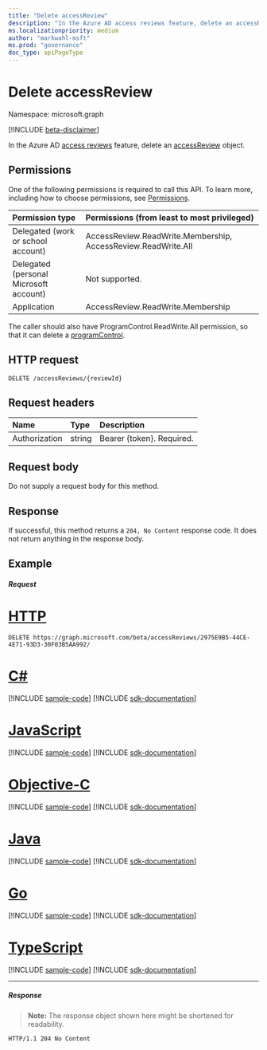 ```yaml
---
title: "Delete accessReview"
description: "In the Azure AD access reviews feature, delete an accessReview object."
ms.localizationpriority: medium
author: "markwahl-msft"
ms.prod: "governance"
doc_type: apiPageType
---
```


# Delete accessReview

Namespace: microsoft.graph

[!INCLUDE [beta-disclaimer](../../includes/beta-disclaimer.md)]

In the Azure AD [access reviews](../resources/accessreviews-root.md) feature, delete an [accessReview](../resources/accessreview.md) object.
## Permissions
One of the following permissions is required to call this API. To learn more, including how to choose permissions, see [Permissions](/graph/permissions-reference).

|Permission type                        | Permissions (from least to most privileged)              |
|:--------------------------------------|:---------------------------------------------------------|
|Delegated (work or school account)     | AccessReview.ReadWrite.Membership, AccessReview.ReadWrite.All |
|Delegated (personal Microsoft account) | Not supported. |
|Application                            | AccessReview.ReadWrite.Membership |

The caller should also have ProgramControl.ReadWrite.All permission, so that it can delete a [programControl](../resources/programcontrol.md).

## HTTP request
<!-- { "blockType": "ignored" } -->
```http
DELETE /accessReviews/{reviewId}
```
## Request headers
| Name         | Type        | Description |
|:-------------|:------------|:------------|
| Authorization | string | Bearer \{token\}. Required. |

## Request body
Do not supply a request body for this method.


## Response
If successful, this method returns a `204, No Content` response code. It does not return anything in the response body.

## Example
##### Request

# [HTTP](#tab/http)
<!-- {
  "blockType": "request",
  "name": "delete_accessReview"
}-->
```http
DELETE https://graph.microsoft.com/beta/accessReviews/2975E9B5-44CE-4E71-93D3-30F03B5AA992/
```
# [C#](#tab/csharp)
[!INCLUDE [sample-code](../includes/snippets/csharp/delete-accessreview-csharp-snippets.md)]
[!INCLUDE [sdk-documentation](../includes/snippets/snippets-sdk-documentation-link.md)]

# [JavaScript](#tab/javascript)
[!INCLUDE [sample-code](../includes/snippets/javascript/delete-accessreview-javascript-snippets.md)]
[!INCLUDE [sdk-documentation](../includes/snippets/snippets-sdk-documentation-link.md)]

# [Objective-C](#tab/objc)
[!INCLUDE [sample-code](../includes/snippets/objc/delete-accessreview-objc-snippets.md)]
[!INCLUDE [sdk-documentation](../includes/snippets/snippets-sdk-documentation-link.md)]

# [Java](#tab/java)
[!INCLUDE [sample-code](../includes/snippets/java/delete-accessreview-java-snippets.md)]
[!INCLUDE [sdk-documentation](../includes/snippets/snippets-sdk-documentation-link.md)]

# [Go](#tab/go)
[!INCLUDE [sample-code](../includes/snippets/go/delete-accessreview-go-snippets.md)]
[!INCLUDE [sdk-documentation](../includes/snippets/snippets-sdk-documentation-link.md)]

# [TypeScript](#tab/typescript)
[!INCLUDE [sample-code](../includes/snippets/typescript/delete-accessreview-typescript-snippets.md)]
[!INCLUDE [sdk-documentation](../includes/snippets/snippets-sdk-documentation-link.md)]

---

##### Response
>**Note:** The response object shown here might be shortened for readability.
<!-- {
  "blockType": "response",
  "truncated": true
} -->
```http
HTTP/1.1 204 No Content
```

<!-- uuid: 8fcb5dbc-d5aa-4681-8e31-b001d5168d79
2017-06-25 00:00:01 UTC -->
<!--
{
  "type": "#page.annotation",
  "description": "Delete accessReview",
  "keywords": "",
  "section": "documentation",
  "tocPath": "",
  "suppressions": [
  ]
}
-->


